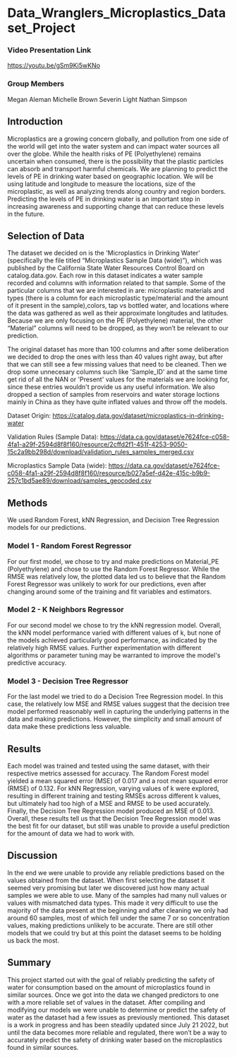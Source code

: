# Data_Wranglers_Microplastics_Dataset_Project

### Video Presentation Link
https://youtu.be/gSm9Ki5wKNo

### Group Members
Megan Aleman
Michelle Brown
Severin Light
Nathan Simpson

## Introduction
Microplastics are a growing concern globally, and pollution from one side of the world will get into the water system and can impact water sources all over the globe. While the health risks of PE (Polyethylene) remains uncertain when consumed, there is the possibility that the plastic particles can absorb and transport harmful chemicals. We are planning to predict the levels of PE in drinking water based on geographic location. We will be using latitude and longitude to measure the locations, size of the microplastic, as well as analyzing trends along country and region borders. Predicting the levels of PE in drinking water is an important step in increasing awareness and supporting change that can reduce these levels in the future.

## Selection of Data
The dataset we decided on is the 'Microplastics in Drinking Water' (specifically the file titled “Microplastics Sample Data (wide)”), which was published by the California State Water Resources Control Board on catalog.data.gov. Each row in this dataset indicates a water sample recorded and columns with information related to that sample. Some of the particular columns that we are interested in are: microplastic materials and types (there is a column for each microplastic type/material and the amount of it present in the sample),colors, tap vs bottled water, and locations where the data was gathered as well as their approximate longitudes and latitudes. Because we are only focusing on the PE (Polyethylene) material, the other “Material” columns will need to be dropped, as they won’t be relevant to our prediction.

The original dataset has more than 100 columns and after some deliberation we decided to drop the ones with less than 40 values right away, but after that we can still see a few missing values that need to be cleaned. Then we drop some unnecesary columns such like 'Sample_ID' and at the same time get rid of all the NAN or 'Present' values for the materials we are looking for, since these entries wouldn't provide us any useful information. We also dropped a section of samples from reservoirs and water storage loctions mainly in China as they have quite inflated values and throw off the models.

Dataset Origin: https://catalog.data.gov/dataset/microplastics-in-drinking-water

Validation Rules (Sample Data): https://data.ca.gov/dataset/e7624fce-c058-4fa1-a29f-2594d8f8f160/resource/2cffd2f1-451f-4253-9050-15c2a9bb298d/download/validation_rules_samples_merged.csv

Microplastics Sample Data (wide): https://data.ca.gov/dataset/e7624fce-c058-4fa1-a29f-2594d8f8f160/resource/b027a5ef-d42e-415c-b9b9-257c1bd5ae89/download/samples_geocoded.csv

## Methods
We used Random Forest, kNN Regression, and Decision Tree Regression models for our predictions.
### Model 1 - Random Forest Regressor
For our first model, we chose to try and make predictions on Material_PE (Polyethylene) and chose to use the Random Forest Regressor. While the RMSE was relatively low, the plotted data led us to believe that the Random Forest Regressor was unlikely to work for our predictions, even after changing around some of the training and fit variables and estimators.
### Model 2 - K Neighbors Regressor
For our second model we chose to try the kNN regression model. Overall, the kNN model performance varied with different values of k, but none of the models achieved particularly good performance, as indicated by the relatively high RMSE values. Further experimentation with different algorithms or parameter tuning may be warranted to improve the model's predictive accuracy.
### Model 3 - Decision Tree Regressor
For the last model we tried to do a Decision Tree Regression model. In this case, the relatively low MSE and RMSE values suggest that the decision tree model performed reasonably well in capturing the underlying patterns in the data and making predictions. However, the simplicity and small amount of data make these predictions less valuable.

## Results
Each model was trained and tested using the same dataset, with their respective metrics assessed for accuracy. The Random Forest model yielded a mean squared error (MSE) of 0.017 and a root mean squared error (RMSE) of 0.132. For kNN Regression, varying values of k were explored, resulting in different training and testing RMSEs across different k values, but ultimately had too high of a MSE and RMSE to be used accurately. Finally, the Decision Tree Regression model produced an MSE of 0.013. Overall, these results tell us that the Decision Tree Regression model was the best fit for our dataset, but still was unable to provide a useful prediction for the amount of data we had to work with.

## Discussion
In the end we were unable to provide any reliable predictions based on the values obtained from the dataset. When first selecting the dataset it seemed very promising but later we discovered just how many actual samples we were able to use. Many of the samples had many null values or values with mismatched data types. This made it very difficult to use the majority of the data present at the beginning and after cleaning we only had around 60 samples, most of which fell under the same 7 or so concentration values, making predictions unlikely to be accurate. There are still other models that we could try but at this point the dataset seems to be holding us back the most.

## Summary
This project started out with the goal of reliably predicting the safety of water for consumption based on the amount of microplastics found in similar sources. Once we got into the data we changed predictors to one with a more reliable set of values in the dataset. After compiling and modifying our models we were unable to determine or predict the safety of water as the dataset had a few issues as previously mentioned. This dataset is a work in progress and has been steadily updated since July 21 2022, but until the data becomes more reliable and regulated, there won’t be a way to accurately predict the safety of drinking water based on the microplastics found in similar sources.
